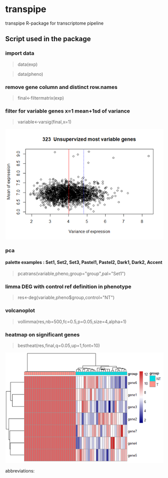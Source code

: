 # transpipe
transpipe R-package for transcriptome pipeline




## Script used in the package

### import data

> data(exp)

> data(pheno)

### remove gene column and distinct row.names

> final<-filtermatrix(exp)

### filter for variable genes x=1 mean+1sd of variance

> variable<-varsig(final,x=1)

![variable](https://github.com/cdesterke/transpipe/blob/main/variable.png)

### pca
#### palette examples : Set1, Set2, Set3, Pastel1, Pastel2, Dark1, Dark2, Accent

> pcatrans(variable,pheno,group="group",pal="Set1")

### limma DEG with control ref definition in phenotype

> res<-deg(variable,pheno$group,control="NT")

### volcanoplot

> vollimma(res,nb=500,fc=0.5,p=0.05,size=4,alpha=1)

### heatmap on significant genes

> bestheat(res,final,q=0.05,up=1,font=10)

![heatmap](https://github.com/cdesterke/transpipe/blob/main/heatmap.png)

abbreviations: 



